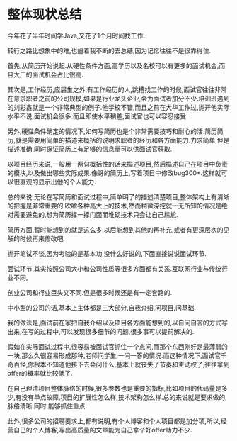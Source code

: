 # 																							整体现状总结

今年花了半年时间学Java,又花了1个月时间找工作.

 

转行之路比想象中的难,也逼着我不断的去总结,因为记忆往往不是很靠得住.

 

首先,从简历开始说起.从硬性条件方面,高学历以及名校可以有更多的面试机会,而且大厂的面试机会占比很高.

 

其次是,工作经历,应届生之外,有工作经历的人,跳槽找工作的时候,面试官往往非常在意求职者之前的公司规模,如果是行业龙头企业,会为面试者加分不少.培训班遇到的刘彩鑫就是一个非常典型的例子.他学校不错,而且之前在大华工作过,抛开他实际水平不说,面试机会很多.而且即使水平稍差,面试官也可以容忍接受.

 

另外,硬性条件确定的情况下,如何写简历也是个非常需要技巧和耐心的活.简历简历,就是需要用简单的描述来概括的说明求职者的经历和各方面能力.力求简单,但是描述准确,同时保证简历上有足够的信息量可以供面试官获取.

 

以项目经历来说,一般用一两句概括性的话来描述项目,然后描述自己在项目中负责的模块,以及做出哪些实际成果.像哥的简历上,写着项目中修改bug300+.这样就可以很直观的显示出他的个人能力.

 

总的来说,无论在写简历和面试过程中,简单明了的描述清楚项目,整体架构上有清晰的把握是非常重要的.吹嘘各种高大上的技术,然而稍微深挖就一无所知的情况是绝对需要避免的,想为简历撑一撑门面而堆砌技术只会让自己尴尬.

 

简历方面,暂时能想到的就是这么多,以后能想到其他的再补充,或者有更深层次的见解的时候再来修改吧.

 

抛开笔试不谈,因为考验的是基本功,没什么好说的,下面直接说说面试环节.

 

面试环节,其实按照公司大小和公司性质等很多方面都有关系.互联网行业与传统行业不同,

创业公司和行业巨头又不同.但是很多时候还是有一定套路的.

 

中小型的公司的话,基本上主体都是三大部分,自我介绍,问项目,问基础.

 

我的做法是,面试前在家把自我介绍以及项目各方面能想到的,以自问自答的方式写出来,在写的过程中,可以发现很多细节的问题,很多事可以提前解决的.

 

假如在实际面试过程中,很容易被面试官抓住一个点问,而那个东西刚好是最薄弱的一块,那么久很容易形成那种,老师问学生,一问一答的情况.而这种情况下,面试官千奇百怪,你根本不知道他接下去会问什么,基本上就丧失了节奏和主动权了,往往拿到offer的概率就比较低了.

 

在自己理清项目整体脉络的时候,很多参数也是重要的指标,比如项目的代码量是多少,有没有单点故障,项目的扩展性怎么样,技术架构怎么样.总的来说就是要求做的,脉络清晰,同时,能够抓住重点.

 

此外,很多公司的招聘要求上,都有说明,有个人博客和个人项目都是加分项,所以,经营自己的个人博客,写出高质量的文章能为自己拿个好offer助力不少.

 

 